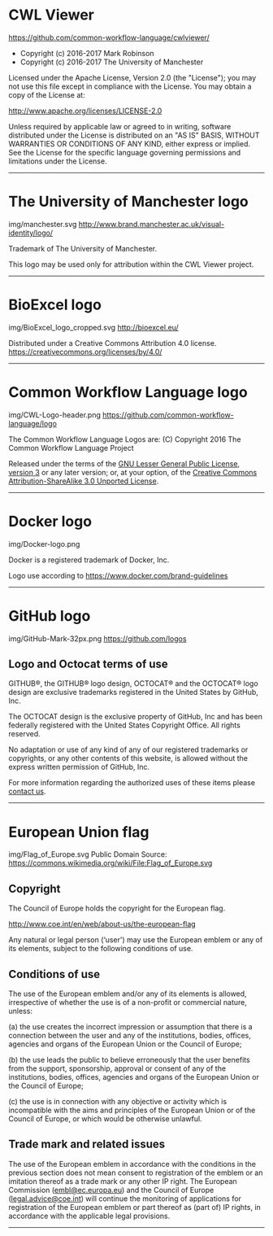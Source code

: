 # CWL Viewer
https://github.com/common-workflow-language/cwlviewer/

* Copyright (c) 2016-2017 Mark Robinson
* Copyright (c) 2016-2017 The University of Manchester

Licensed under the Apache License, Version 2.0 (the "License");
you may not use this file except in compliance with the License.
You may obtain a copy of the License at:

http://www.apache.org/licenses/LICENSE-2.0

Unless required by applicable law or agreed to in writing, software
distributed under the License is distributed on an "AS IS" BASIS,
WITHOUT WARRANTIES OR CONDITIONS OF ANY KIND, either express or
implied. See the License for the specific language governing
permissions and limitations under the License.

-----------

# The University of Manchester logo
img/manchester.svg
http://www.brand.manchester.ac.uk/visual-identity/logo/

Trademark of The University of Manchester.

This logo may be used only for attribution within the CWL Viewer project.

-----------

# BioExcel logo
img/BioExcel_logo_cropped.svg
http://bioexcel.eu/

Distributed under a Creative Commons Attribution 4.0 license.
https://creativecommons.org/licenses/by/4.0/

-----------

# Common Workflow Language logo
img/CWL-Logo-header.png
https://github.com/common-workflow-language/logo

The Common Workflow Language Logos are:
(C) Copyright 2016 The Common Workflow Language Project

Released under the terms of the
[GNU Lesser General Public License, version 3](https://www.gnu.org/licenses/lgpl-3.0.html)
or any later version; or, at your option, of the
[Creative Commons Attribution-ShareAlike 3.0 Unported License](https://creativecommons.org/licenses/by-sa/3.0/).

-----------

# Docker logo
img/Docker-logo.png

Docker is a registered trademark of Docker, Inc.

Logo use according to https://www.docker.com/brand-guidelines

-----------

# GitHub logo
img/GitHub-Mark-32px.png
https://github.com/logos

## Logo and Octocat terms of use

GITHUB®, the GITHUB® logo design, OCTOCAT® and the OCTOCAT® logo design are exclusive trademarks registered in the United States by GitHub, Inc.

The OCTOCAT design is the exclusive property of GitHub, Inc and has been federally registered with the United States Copyright Office. All rights reserved.

No adaptation or use of any kind of any of our registered trademarks or copyrights, or any other contents of this website, is allowed without the express written permission of GitHub, Inc.

For more information regarding the authorized uses of these items please [contact us](https://github.com/contact).

-----------

# European Union flag
img/Flag_of_Europe.svg
Public Domain
Source: https://commons.wikimedia.org/wiki/File:Flag_of_Europe.svg

## Copyright

The Council of Europe holds the copyright for the European flag.

http://www.coe.int/en/web/about-us/the-european-flag

Any natural or legal person (‘user') may use the European emblem or any of its elements, subject to the following conditions of use.

## Conditions of use

The use of the European emblem and/or any of its elements is allowed, irrespective of whether the use is of a non-profit or commercial nature, unless:

(a) the use creates the incorrect impression or assumption that there is a connection between the user and any of the institutions, bodies, offices, agencies and organs of the European Union or the Council of Europe;

(b) the use leads the public to believe erroneously that the user benefits from the support, sponsorship, approval or consent of any of the institutions, bodies, offices, agencies and organs of the European Union or the Council of Europe;

(c) the use is in connection with any objective or activity which is incompatible with the aims and principles of the European Union or of the Council of Europe, or which would be otherwise unlawful.

## Trade mark and related issues

The use of the European emblem in accordance with the conditions in the previous section does not mean consent to registration of the emblem or an imitation thereof as a trade mark or any other IP right. The European Commission (embl@ec.europa.eu) and the Council of Europe (legal.advice@coe.int) will continue the monitoring of applications for registration of the European emblem or part thereof as (part of) IP rights, in accordance with the applicable legal provisions.

-----------

